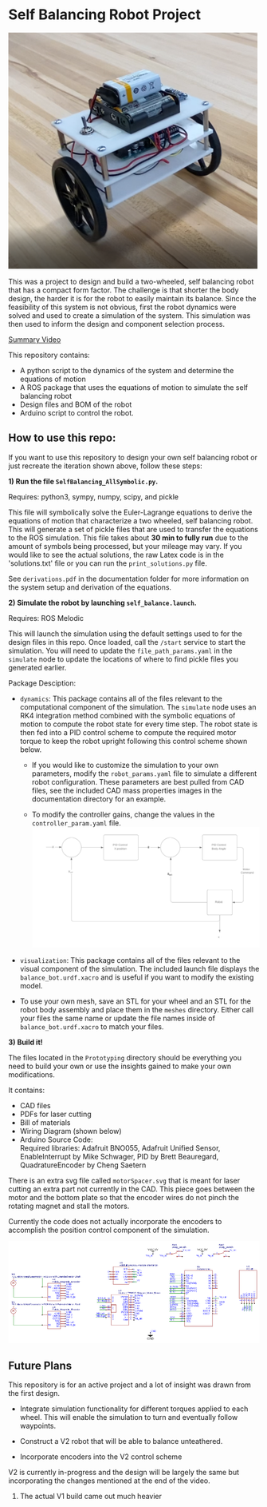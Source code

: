 # Self Balancing Robot Project
<img src="documentation/thumbnail.png" alt="thumbnail" width="500"/>

This was a project to design and build a two-wheeled, self balancing robot that has a compact form factor. The challenge is that shorter the body design, the harder it is for the robot to easily maintain its balance. Since the feasibility of this system is not obvious, first the robot dynamics were solved and used to create a simulation of the system. This simulation was then used to inform the design and component selection process.

[Summary Video](https://www.youtube.com/watch?v=kY2ciNZqLZk)

This repository contains:
- A python script to the dynamics of the system and determine the equations of motion
- A ROS package that uses the equations of motion to simulate the self balancing robot
- Design files and BOM of the robot
- Arduino script to control the robot.

## How to use this repo:

If you want to use this repository to design your own self balancing robot or just recreate the iteration shown above, follow these steps:

**1) Run the  file `SelfBalancing_AllSymbolic.py`.**

Requires: python3, sympy, numpy, scipy, and pickle

This file will symbolically solve the Euler-Lagrange equations to derive the equations of motion that characterize a two wheeled, self balancing robot. This will generate a set of pickle files that are used to transfer the equations to the ROS simulation. This file takes about **30 min to fully run** due to the amount of symbols being processed, but your mileage may vary. If you would like to see the actual solutions, the raw Latex code is in the 'solutions.txt' file or you can run the `print_solutions.py` file.

See `derivations.pdf` in the documentation folder for more information on the system setup and derivation of the equations.

**2) Simulate the robot by launching `self_balance.launch`.**

Requires: ROS Melodic

This will launch the simulation using the default settings used to for the design files in this repo. Once loaded, call the `/start` service to start the simulation. You will need to update the `file_path_params.yaml` in the `simulate` node to update the locations of where to find pickle files you generated earlier.

Package Desciption:
  - `dynamics`: This package contains all of the files relevant to the computational component of the simulation. The `simulate` node uses an RK4 integration method combined with the symbolic equations of motion to compute the robot state for every time step. The robot state is then fed into a PID control scheme to compute the required motor torque to keep the robot upright following this control scheme shown below.

    - If you would like to customize the simulation to your own parameters, modify the `robot_params.yaml` file to simulate a different robot configuration. These parameters are best pulled from CAD files, see the included CAD mass properties images in the documentation directory for an example.

    - To modify the controller gains, change the values in the `controller_param.yaml` file.
  ![ControlScheme](documentation/control_scheme.png)   

 - `visualization`: This package contains all of the files relevant to the visual component of the simulation. The included launch file displays the `balance_bot.urdf.xacro` and is useful if you want to modify the existing model.

  - To use your own mesh, save an STL for your wheel and an STL for the robot body assembly and place them in the `meshes` directory. Either call your files the same name or update the file names inside of `balance_bot.urdf.xacro` to match your files.

**3) Build it!**

The files located in the `Prototyping` directory should be everything you need to build your own or use the insights gained to make your own modifications.

It contains:
 - CAD files
 - PDFs for laser cutting
 - Bill of materials
 - Wiring Diagram (shown below)
 - Arduino Source Code:   
 Required libraries:
 Adafruit BNO055,
 Adafruit Unified Sensor,
 EnableInterrupt by Mike Schwager,
 PID by Brett Beauregard,
 QuadratureEncoder by Cheng Saetern

There is an extra svg file called `motorSpacer.svg` that is meant for laser cutting an extra part not currently in the CAD. This piece goes between the motor and the bottom plate so that the encoder wires do not pinch the rotating magnet and stall the motors.

Currently the code does not actually incorporate the encoders to accomplish the position control component of the simulation.

![WiringDiagram](Prototyping/wiring_diagram.png)

## Future Plans

This repository is for an active project and a lot of insight was drawn from the first design.

- Integrate simulation functionality for different torques applied to each wheel. This will enable the simulation to turn and eventually follow waypoints.

- Construct a V2 robot that will be able to balance unteathered.

- Incorporate encoders into the V2 control scheme

V2 is currently in-progress and the design will be largely the same but incorporating the changes mentioned at the end of the video.

1) The actual V1 build came out much heavier
